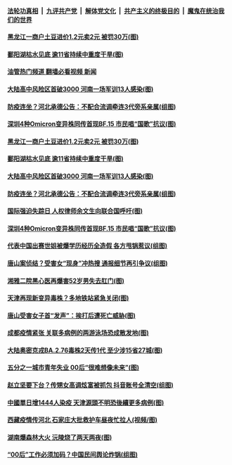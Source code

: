 ####  [法轮功真相](../../../../basic/blob/master/README.md?t=08312031) &nbsp;|&nbsp; [九评共产党](../../../../9ping.md/blob/master/README.md?t=08312031) &nbsp;|&nbsp; [解体党文化](../../../../jtdwh.md/blob/master/README.md?t=08312031)  &nbsp;|&nbsp; [共产主义的终极目的](../../../../gczydzjmd.md/blob/master/README.md?t=08312031) &nbsp;|&nbsp; [魔鬼在统治我们的世界](../../../../mgztzwmdsj.md/blob/master/README.md?t=08312031) 

#### [黑龙江一商户土豆进价1.2元卖2元 被罚30万(图)](../pages/p1/1015606.md?t=08312031) 

#### [鄱阳湖枯水见底 逾11省持续中重度干旱(图)](../pages/p1/1015603.md?t=08312031) 

#### [油管热门频道 翻墙必看视频 新闻](http://45.76.130.85:81/youtube.html?08312031)

#### [大陆高中风险区首破3000 河南一场军训13人感染(图)](../pages/p1/1015600.md?t=08312031) 


#### [防疫连坐？河北承德公告：不配合流调牵连3代旁系亲属(组图)](../pages/p1/1015550.md?t=08312031) 

#### [深圳4种Omicron变异株同传首现BF.15 市民唱“国歌”抗议(图)](../pages/p1/1015515.md?t=08312031) 

#### [黑龙江一商户土豆进价1.2元卖2元 被罚30万(图)](../pages/p1/1015606.md?t=08312031) 

#### [鄱阳湖枯水见底 逾11省持续中重度干旱(图)](../pages/p1/1015603.md?t=08312031) 

#### [大陆高中风险区首破3000 河南一场军训13人感染(图)](../pages/p1/1015600.md?t=08312031) 


#### [防疫连坐？河北承德公告：不配合流调牵连3代旁系亲属(组图)](../pages/p1/1015550.md?t=08312031) 

#### [国际强迫失踪日 人权律师余文生向联合国呼吁(图)](../pages/p1/1015534.md?t=08312031) 

#### [深圳4种Omicron变异株同传首现BF.15 市民唱“国歌”抗议(图)](../pages/p1/1015515.md?t=08312031) 

#### [代表中国出赛世姐被爆学历经历全造假 各方甩锅惹议(组图)](../pages/p1/1015479.md?t=08312031) 

#### [唐山案侦结？受害女“现身”冲热搜 通报细节再引争议(组图)](../pages/p1/1015451.md?t=08312031) 

#### [湘雅二院黑心医再爆害52岁男失去肛门(图)](../pages/p1/1015463.md?t=08312031) 

#### [天津再现新变异毒株？多地铁站紧急关闭(图)](../pages/p1/1015457.md?t=08312031) 

#### [唐山受害女子首“发声”：挨打后遭死亡威胁(图)](../pages/p1/1015427.md?t=08312031) 

#### [成都疫情紧张 关联多病例的两游泳场恐成散发地(图)](../pages/p1/1015436.md?t=08312031) 

#### [大陆奥密克戎BA.2.76毒株2天传1代 至少涉15省27城(图)](../pages/p1/1015424.md?t=08312031) 

#### [五分之一城市青年失业 00后“很难想像未来”(图)](../pages/p1/1015391.md?t=08312031) 

#### [赵立坚要下台？传甥女高调炫富被抓包 抖音账号全清空(组图)](../pages/p1/1015384.md?t=08312031) 

#### [中國單日增1444人染疫 天津源頭不明恐後續更多病例(图)](../pages/p1/1015389.md?t=08312031) 

#### [西藏疫情传河北 石家庄大批救护车昼夜忙拉人(视频/图)](../pages/p1/1015379.md?t=08312031) 

#### [湖南爆森林大火 沅陵烧了两天两夜(图)](../pages/p1/1015376.md?t=08312031) 

#### [“00后”工作必须加码？中国民间舆论炸锅(组图)](../pages/p1/1015347.md?t=08312031) 

<img src='http://gfw-breaker.win/goodnews/indexes/p1.md' width='0px' height='0px'/>
